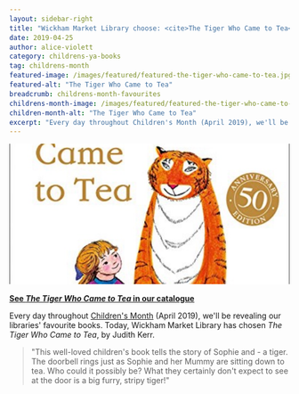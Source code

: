 ```yaml
---
layout: sidebar-right
title: "Wickham Market Library choose: <cite>The Tiger Who Came to Tea</cite>, by Judith Kerr"
date: 2019-04-25
author: alice-violett
category: childrens-ya-books
tag: childrens-month
featured-image: /images/featured/featured-the-tiger-who-came-to-tea.jpg
featured-alt: "The Tiger Who Came to Tea"
breadcrumb: childrens-month-favourites
childrens-month-image: /images/featured/featured-the-tiger-who-came-to-tea-358.jpg
children-month-alt: "The Tiger Who Came to Tea"
excerpt: "Every day throughout Children's Month (April 2019), we'll be revealing our libraries' favourite books. Today, Wickham Market Library has chosen <cite>The Tiger Who Came to Tea</cite>, by Judith Kerr."
---
```


![The Tiger Who Came to Tea](/images/featured/featured-the-tiger-who-came-to-tea.jpg)

**[See <cite>The Tiger Who Came to Tea</cite> in our catalogue](https://suffolk.spydus.co.uk/cgi-bin/spydus.exe/ENQ/OPAC/BIBENQ?BRN=2333512)**

Every day throughout [Children's Month](/childrens-month/) (April 2019), we'll be revealing our libraries' favourite books. Today, Wickham Market Library has chosen <cite>The Tiger Who Came to Tea</cite>, by Judith Kerr.

> "This well-loved children's book tells the story of Sophie and - a tiger. The doorbell rings just as Sophie and her Mummy are sitting down to tea. Who could it possibly be? What they certainly don't expect to see at the door is a big furry, stripy tiger!"
